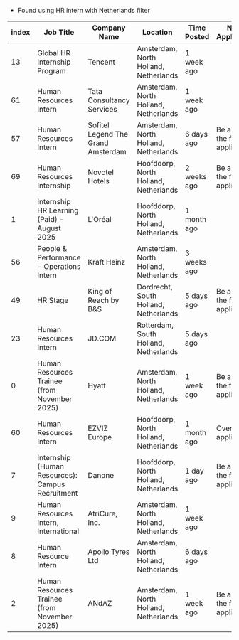 - Found using HR intern with Netherlands filter

| index | Job Title                                          | Company Name                       | Location                              | Time Posted | Num Applicants                   |
| ----- | -------------------------------------------------- | ---------------------------------- | ------------------------------------- | ----------- | -------------------------------- |
| 13    | Global HR Internship Program                       | Tencent                            | Amsterdam, North Holland, Netherlands | 1 week ago  |                                  |
| 61    | Human Resources Intern                             | Tata Consultancy Services          | Amsterdam, North Holland, Netherlands | 1 week ago  |                                  |
| 57    | Human Resources Intern                             | Sofitel Legend The Grand Amsterdam | Amsterdam, North Holland, Netherlands | 6 days ago  | Be among the first 25 applicants |
| 69    | Human Resources Internship                         | Novotel Hotels                     | Hoofddorp, North Holland, Netherlands | 2 weeks ago | Be among the first 25 applicants |
| 1     | Internship HR Learning \(Paid\) - August 2025      | L'Oréal                            | Hoofddorp, North Holland, Netherlands | 1 month ago |                                  |
| 56    | People & Performance - Operations Intern           | Kraft Heinz                        | Amsterdam, North Holland, Netherlands | 3 weeks ago |                                  |
| 49    | HR Stage                                           | King of Reach by B&S               | Dordrecht, South Holland, Netherlands | 5 days ago  | Be among the first 25 applicants |
| 23    | Human Resources Intern                             | JD\.COM                            | Rotterdam, South Holland, Netherlands | 5 days ago  |                                  |
| 0     | Human Resources Trainee \(from November 2025\)     | Hyatt                              | Amsterdam, North Holland, Netherlands | 1 week ago  | Be among the first 25 applicants |
| 60    | Human Resources Intern                             | EZVIZ Europe                       | Hoofddorp, North Holland, Netherlands | 1 month ago | Over 200 applicants              |
| 7     | Internship \(Human Resources\): Campus Recruitment | Danone                             | Hoofddorp, North Holland, Netherlands | 1 day ago   | Be among the first 25 applicants |
| 9     | Human Resources Intern, International              | AtriCure, Inc\.                    | Amsterdam, North Holland, Netherlands | 1 week ago  |                                  |
| 8     | Human Resource Intern                              | Apollo Tyres Ltd                   | Amsterdam, North Holland, Netherlands | 6 days ago  |                                  |
| 2     | Human Resources Trainee \(from November 2025\)     | ANdAZ                              | Amsterdam, North Holland, Netherlands | 1 week ago  | Be among the first 25 applicants |

